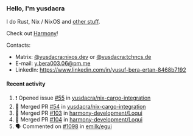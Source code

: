 ### Hello, I'm yusdacra

I do Rust, Nix / NixOS and [other stuff](https://yusdacra.gitlab.io/about).

Check out [Harmony](https://github.com/harmony-development)!

Contacts:
- Matrix: [@yusdacra:nixos.dev](https://matrix.to/#/@yusdacra:nixos.dev) or [@yusdacra:tchncs.de](https://matrix.to/#/@yusdacra:tchncs.de)
- E-mail: y.bera003.06@pm.me
- LinkedIn: https://www.linkedin.com/in/yusuf-bera-ertan-8468b7192

#### Recent activity

<!--START_SECTION:activity-->
1. ❗️ Opened issue [#55](https://github.com/yusdacra/nix-cargo-integration/issues/55) in [yusdacra/nix-cargo-integration](https://github.com/yusdacra/nix-cargo-integration)
2. 🎉 Merged PR [#54](https://github.com/yusdacra/nix-cargo-integration/pull/54) in [yusdacra/nix-cargo-integration](https://github.com/yusdacra/nix-cargo-integration)
3. 🎉 Merged PR [#103](https://github.com/harmony-development/Loqui/pull/103) in [harmony-development/Loqui](https://github.com/harmony-development/Loqui)
4. 🎉 Merged PR [#104](https://github.com/harmony-development/Loqui/pull/104) in [harmony-development/Loqui](https://github.com/harmony-development/Loqui)
5. 🗣 Commented on [#1098](https://github.com/emilk/egui/issues/1098) in [emilk/egui](https://github.com/emilk/egui)
<!--END_SECTION:activity-->
